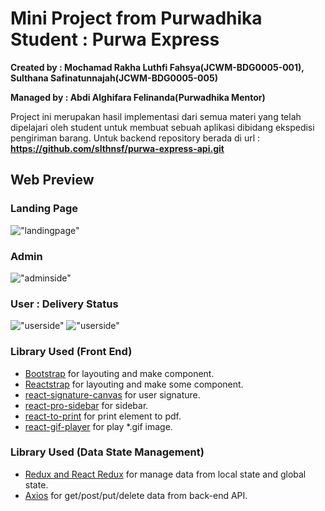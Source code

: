 # Mini Project from Purwadhika Student : Purwa Express
**Created by : Mochamad Rakha Luthfi Fahsya(JCWM-BDG0005-001), Sulthana Safinatunnajah(JCWM-BDG0005-005)**

**Managed by : Abdi Alghifara Felinanda(Purwadhika Mentor)**

Project ini merupakan hasil implementasi dari semua materi yang telah dipelajari oleh student untuk membuat sebuah aplikasi dibidang ekspedisi pengiriman barang. Untuk backend repository berada di url : **https://github.com/slthnsf/purwa-express-api.git**

## Web Preview

### Landing Page
!["landingpage"](documentation/Images/landing_page.png)

### Admin
!["adminside"](documentation/Images/admin/Input%20pengiriman%20Page.png)

### User : Delivery Status
!["userside"](documentation/Images/users/status%20page.png)
!["userside"](documentation/Images/users/detail%20page.png)

### Library Used (Front End)
- [Bootstrap](https://getbootstrap.com/docs/4.0/getting-started/introduction/) for layouting and make component.
- [Reactstrap](https://reactstrap.github.io/) for layouting and make some component.
- [react-signature-canvas](https://www.npmjs.com/package/react-signature-canvas) for user signature.
- [react-pro-sidebar](https://www.npmjs.com/package/react-pro-sidebar) for sidebar.
- [react-to-print](https://www.npmjs.com/package/react-to-print) for print element to pdf.
- [react-gif-player](https://www.npmjs.com/package/react-gif-player) for play *.gif image.

### Library Used (Data State Management)
- [Redux and React Redux](https://redux.js.org/) for manage data from local state and global state.
- [Axios](https://www.npmjs.com/package/axios) for get/post/put/delete data from back-end API.
